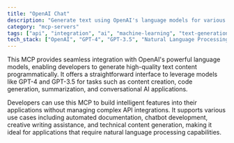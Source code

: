 ```yaml
---
title: "OpenAI Chat"
description: "Generate text using OpenAI's language models for various applications and use cases."
category: "mcp-servers"
tags: ["api", "integration", "ai", "machine-learning", "text-generation", "NLP", "chatbot"]
tech_stack: ["OpenAI", "GPT-4", "GPT-3.5", "Natural Language Processing", "AI Text Generation"]
---
```


This MCP provides seamless integration with OpenAI's powerful language models, enabling developers to generate high-quality text content programmatically. It offers a straightforward interface to leverage models like GPT-4 and GPT-3.5 for tasks such as content creation, code generation, summarization, and conversational AI applications.

Developers can use this MCP to build intelligent features into their applications without managing complex API integrations. It supports various use cases including automated documentation, chatbot development, creative writing assistance, and technical content generation, making it ideal for applications that require natural language processing capabilities.